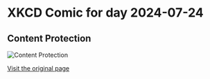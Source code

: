 
# XKCD Comic for day 2024-07-24

## Content Protection

![Content Protection](https://imgs.xkcd.com/comics/content_protection.png "If you think the purveyors of DRM simply want to protect artists, check out chapters 13 and 14 in Free Culture, by Lawrence Lessig.  Their goal is the elimination of all culture they don't control.")

[Visit the original page](https://xkcd.com/129/)
